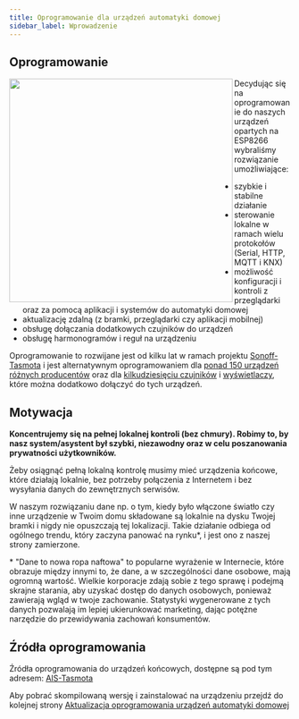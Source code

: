 ```yaml
---
title: Oprogramowanie dla urządzeń automatyki domowej
sidebar_label: Wprowadzenie
---
```


## Oprogramowanie

<img src="/AIS-docs/img/en/iot/iot_esp_8266-finger.jpg" width="400" align="left"> </img>

Decydując się na oprogramowanie do naszych urządzeń  opartych na ESP8266 wybraliśmy rozwiązanie umożliwiające:

- szybkie i stabilne działanie
- sterowanie lokalne w ramach wielu protokołów (Serial, HTTP, MQTT i KNX)
- możliwość konfiguracji i kontroli z przeglądarki oraz za pomocą aplikacji i systemów do automatyki domowej
- aktualizację zdalną (z bramki, przeglądarki czy aplikacji mobilnej)
- obsługę dołączania dodatkowych czujników do urządzeń
- obsługę harmonogramów i reguł na urządzeniu


Oprogramowanie to rozwijane jest od kilku lat w ramach projektu [Sonoff-Tasmota](https://github.com/arendst/Sonoff-Tasmota) i jest alternatywnym oprogramowaniem dla [ponad 150 urządzeń różnych producentów](https://blakadder.github.io/templates/eu.html) oraz dla [kilkudziesięciu czujników](https://github.com/arendst/Sonoff-Tasmota/wiki/supported-sensors) i [wyświetlaczy](https://github.com/arendst/Sonoff-Tasmota/wiki/displays), które można dodatkowo dołączyć do tych urządzeń.


## Motywacja

**Koncentrujemy się na pełnej lokalnej kontroli (bez chmury). Robimy to, by nasz system/asystent był szybki, niezawodny oraz w celu poszanowania prywatności użytkowników.**

Żeby osiągnąć pełną lokalną kontrolę musimy mieć urządzenia końcowe, które działają lokalnie, bez potrzeby połączenia z Internetem i bez wysyłania danych do zewnętrznych serwisów.

W naszym rozwiązaniu dane np. o tym, kiedy było włączone światło czy inne urządzenie w Twoim domu składowane są lokalnie na dysku Twojej bramki i nigdy nie opuszczają tej lokalizacji. Takie działanie odbiega od ogólnego trendu, który zaczyna panować na rynku*, i jest ono z naszej strony zamierzone.

\* "Dane to nowa ropa naftowa" to popularne wyrażenie w Internecie, które obrazuje między innymi to, że dane, a w szczególności dane osobowe, mają ogromną wartość. Wielkie korporacje zdają sobie z tego sprawę i podejmą skrajne starania, aby uzyskać dostęp do danych osobowych, ponieważ zawierają wgląd w twoje zachowanie. Statystyki wygenerowane z tych danych pozwalają im lepiej ukierunkować marketing, dając potężne narzędzie do przewidywania zachowań konsumentów.



## Źródła oprogramowania

Źródła oprogramowania do urządzeń końcowych, dostępne są pod tym adresem:
[AIS-Tasmota](https://github.com/sviete/AIS-Tasmota)

Aby pobrać skompilowaną wersję i zainstalować na urządzeniu przejdź do kolejnej strony [Aktualizacja oprogramowania urządzeń automatyki domowej](/AIS-docs/docs/en/next/ais_iot_firmware_upgrade.html)
